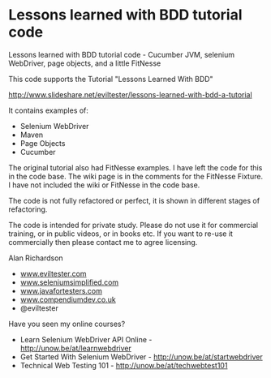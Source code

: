 Lessons learned with BDD tutorial code
======================================

Lessons learned with BDD tutorial code - Cucumber JVM, selenium WebDriver, page objects, and a little FitNesse

This code supports the Tutorial "Lessons Learned With BDD"

http://www.slideshare.net/eviltester/lessons-learned-with-bdd-a-tutorial

It contains examples of:

* Selenium WebDriver
* Maven
* Page Objects
* Cucumber

The original tutorial also had FitNesse examples. I have left the code for this
in the code base. The wiki page is in the comments for the FitNesse Fixture.
I have not included the wiki or FitNesse in the code base.

The code is not fully refactored or perfect, it is shown in different stages of refactoring.

The code is intended for private study. Please do not use it for commercial training, or
in public videos, or in books etc. If you want to re-use it commercially then please
contact me to agree licensing.

Alan Richardson

* www.eviltester.com
* www.seleniumsimplified.com
* www.javafortesters.com
* www.compendiumdev.co.uk
* @eviltester

Have you seen my online courses?
* Learn Selenium WebDriver API Online - http://unow.be/at/learnwebdriver
* Get Started With Selenium WebDriver - http://unow.be/at/startwebdriver
* Technical Web Testing 101 - http://unow.be/at/techwebtest101

